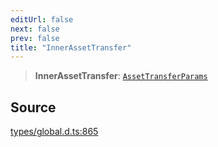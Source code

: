 ```yaml
---
editUrl: false
next: false
prev: false
title: "InnerAssetTransfer"
---
```


> **InnerAssetTransfer**: [`AssetTransferParams`](../interfaces/AssetTransferParams.md)

## Source

[types/global.d.ts:865](https://github.com/algorandfoundation/tealscript/blob/e015f8b0/types/global.d.ts#L865)
